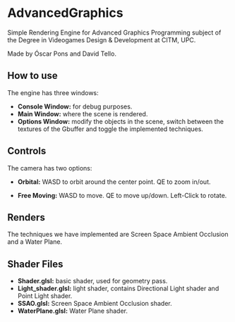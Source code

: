 # AdvancedGraphics
 
Simple Rendering Engine for Advanced Graphics Programming subject of the Degree in Videogames Design & Development at CITM, UPC.

Made by Óscar Pons and David Tello.

## How to use
The engine has three windows: 
* **Console Window:** for debug purposes.
* **Main Window:** where the scene is rendered.
* **Options Window:** modify the objects in the scene, switch between the textures of the Gbuffer and toggle the implemented techniques.

## Controls
The camera has two options:
* **Orbital:**
WASD to orbit around the center point.
QE to zoom in/out.

* **Free Moving:**
WASD to move.
QE to move up/down.
Left-Click to rotate.

## Renders
The techniques we have implemented are Screen Space Ambient Occlusion and a Water Plane.

## Shader Files
* **Shader.glsl:** basic shader, used for geometry pass.
* **Light_shader.glsl:** light shader, contains Directional Light shader and Point Light shader.
* **SSAO.glsl:** Screen Space Ambient Occlusion shader.
* **WaterPlane.glsl:** Water Plane shader.
